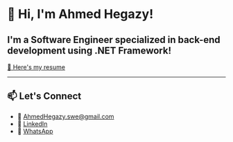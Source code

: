 # 👋 Hi, I'm Ahmed Hegazy!  

I'm a **Software Engineer** specialized in back-end development using .NET Framework!
---

[📄 Here's my resume](https://github.com/ahmedhegazyxo/ahmedhegazyxo/blob/main/AhmedHegazy-Resume.pdf)

---

## 📫 Let's Connect  
- 📧 [AhmedHegazy.swe@gmail.com](mailto:AhmedHegazy.swe@gmail.com)  
- 💼 [LinkedIn](https://www.linkedin.com/in/ahmed-hegazy-55a391185/)  
- 📱 [WhatsApp](http://wa.me/+201200011630)  

